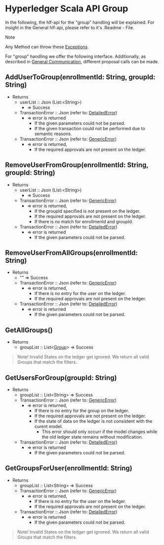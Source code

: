 # Hyperledger Scala API Group

In the following, the hlf-api for the "group" handling will be explained.
For insight in the General hlf-api, please refer to it's .Readme - File.
> [!NOTE]
Any Method can throw these [Exceptions](errors.md#Exceptions).

For "group" handling we offer the following interface. 
Additionally, as described in [General Communication](general-communication.md), different proposal calls can be made.


## AddUserToGroup(enrollmentId: String, groupId: String)
- Returns
    - userList :: Json (List:\<String\>)
        - => Success
    - TransactionError :: Json (refer to: [DetailedError](../chaincode/errors.md#DetailedError))
        - => error is returned
          - If the given parameters could not be parsed.
          - If the given transaction could not be performed due to semantic reasons.
    - TransactionError :: Json (refer to: [GenericError](../chaincode/errors.md#GenericError))
        - => error is returned, 
          - If the required approvals are not present on the ledger.

## RemoveUserFromGroup(enrollmentId: String, groupId: String)
- Returns
    - userList :: Json (List:\<String\>)
        - => Success
    - TransactionError :: Json (refer to: [GenericError](../chaincode/errors.md#GenericError))
        - => error is returned, 
          - If the groupId specified is not present on the ledger.
          - If the required approvals are not present on the ledger.
          - If there is no match for enrollmenId and groupId.
    - TransactionError :: Json (refer to: [DetailedError](../chaincode/errors.md#DetailedError))
        - => error is returned
          - If the given parameters could not be parsed.

## RemoveUserFromAllGroups(enrollmentId: String)
- Returns
    - ""
    => Success
    - TransactionError :: Json (refer to: [GenericError](../chaincode/errors.md#GenericError))
        - => error is returned, 
          - If there is no entry for the user on the ledger.
          - If the required approvals are not present on the ledger.
    - TransactionError :: Json (refer to: [DetailedError](../chaincode/errors.md#DetailedError))
        - => error is returned
          - If the given parameters could not be parsed.
              
## GetAllGroups()
- Returns
    - groupList :: List\<[Group](../chaincode/group.md#Group)\>
    => Success

> Note! Invalid States on the ledger get ignored.
> We return all valid Groups that match the filters.

## GetUsersForGroup(groupId: String)
- Returns
    - groupList :: List\<String\>
    => Success
    - TransactionError :: Json (refer to: [GenericError](../chaincode/errors.md#GenericError))
        - => error is returned, 
          - If there is no entry for the group on the ledger.
          - If the required approvals are not present on the ledger.
          - If the state of data on the ledger is not consistent with the curent model.
            - This error should only occurr if the model changes while the old ledger state remains without modification.
    - TransactionError :: Json (refer to: [DetailedError](../chaincode/errors.md#DetailedError))
        - => error is returned
          - If the given parameters could not be parsed.

## GetGroupsForUser(enrollmentId: String)
- Returns
    - groupList :: List\<String\>
    => Success
    - TransactionError :: Json (refer to: [GenericError](../chaincode/errors.md#GenericError))
        - => error is returned, 
          - If there is no entry for the user on the ledger.
          - If the required approvals are not present on the ledger.
    - TransactionError :: Json (refer to: [DetailedError](../chaincode/errors.md#DetailedError))
        - => error is returned
          - If the given parameters could not be parsed.
  
 >Note! Invalid States on the ledger get ignored.
> We return all valid Groups that match the filters.